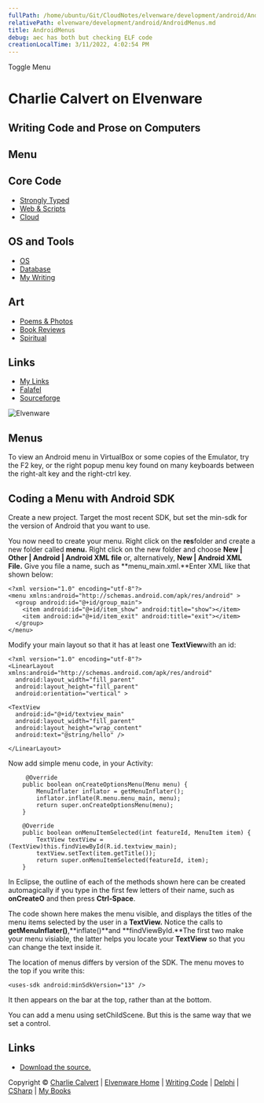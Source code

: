 ```yaml
---
fullPath: /home/ubuntu/Git/CloudNotes/elvenware/development/android/AndroidMenus.md
relativePath: elvenware/development/android/AndroidMenus.md
title: AndroidMenus
debug: aec has both but checking ELF code
creationLocalTime: 3/11/2022, 4:02:54 PM
---
```


<!-- toc -->
<!-- tocstop -->

Toggle Menu

Charlie Calvert on Elvenware
============================

Writing Code and Prose on Computers
-----------------------------------

Menu
----

Core Code
---------

-   [Strongly Typed](../index.html)
-   [Web & Scripts](../web/index.html)
-   [Cloud](../cloud/index.shtml)

OS and Tools
------------

-   [OS](../../os/index.html)
-   [Database](../database/index.html)
-   [My Writing](../../books/index.html)

Art
---

-   [Poems & Photos](../../Art/index.html)
-   [Book Reviews](../../books/reading/index.html)
-   [Spiritual](../../spirit/index.html)

Links
-----

-   [My Links](../../links.html)
-   [Falafel](http://www.falafel.com/)
-   [Sourceforge](http://sourceforge.net/projects/elvenware/)

![Elvenware](../../images/elvenwarelogo.png)

Menus
-----

To view an Android menu in VirtualBox or some copies of the Emulator,
try the F2 key, or the right popup menu key found on many keyboards
between the right-alt key and the right-ctrl key.

Coding a Menu with Android SDK
------------------------------

Create a new project. Target the most recent SDK, but set the min-sdk
for the version of Android that you want to use.

You now need to create your menu. Right click on the **res**folder and
create a new folder called **menu.** Right click on the new folder and
choose **New | Other | Android | Android XML file** or, alternatively,
**New | Android XML File.** Give you file a name, such as
**menu\_main.xml.**Enter XML like that shown below:

~~~~ {.code}
<?xml version="1.0" encoding="utf-8"?>
<menu xmlns:android="http://schemas.android.com/apk/res/android" >
  <group android:id="@+id/group_main">
    <item android:id="@+id/item_show" android:title="show"></item>
    <item android:id="@+id/item_exit" android:title="exit"></item>
  </group>
</menu>
~~~~

Modify your main layout so that it has at least one **TextView**with an
id:

~~~~ {.code}
<?xml version="1.0" encoding="utf-8"?>
<LinearLayout xmlns:android="http://schemas.android.com/apk/res/android"
  android:layout_width="fill_parent"
  android:layout_height="fill_parent"
  android:orientation="vertical" >

<TextView
  android:id="@+id/textview_main"
  android:layout_width="fill_parent"
  android:layout_height="wrap_content"
  android:text="@string/hello" />

</LinearLayout>
~~~~

Now add simple menu code, in your Activity:

~~~~ {.code}
     @Override
    public boolean onCreateOptionsMenu(Menu menu) {
        MenuInflater inflator = getMenuInflater();
        inflator.inflate(R.menu.menu_main, menu);
        return super.onCreateOptionsMenu(menu);
    }
    
    @Override
    public boolean onMenuItemSelected(int featureId, MenuItem item) {
        TextView textView = (TextView)this.findViewById(R.id.textview_main);
        textView.setText(item.getTitle());
        return super.onMenuItemSelected(featureId, item);
    }
~~~~

In Eclipse, the outline of each of the methods shown here can be created
automagically if you type in the first few letters of their name, such
as **onCreateO** and then press **Ctrl-Space**.

The code shown here makes the menu visible, and displays the titles of
the menu items selected by the user in a **TextView.** Notice the calls
to **getMenuInflater()**,**inflate()**and **findViewById.**The first two
make your menu visiable, the latter helps you locate your **TextView**
so that you can change the text inside it.

The location of menus differs by version of the SDK. The menu moves to
the top if you write this:

~~~~ {.code}
<uses-sdk android:minSdkVersion="13" />
~~~~

It then appears on the bar at the top, rather than at the bottom.

You can add a menu using setChildScene. But this is the same way that we
set a control.

Links
-----

-   [Download the source.](../../downloads/Android/SimpleMenu.zip)

Copyright © [Charlie Calvert](../../index.html) | [Elvenware
Home](../../index.html) | [Writing Code](../index.html) |
[Delphi](../delphi/index.html) | [CSharp](../csharp/index.html) | [My
Books](../../books/index.html)
